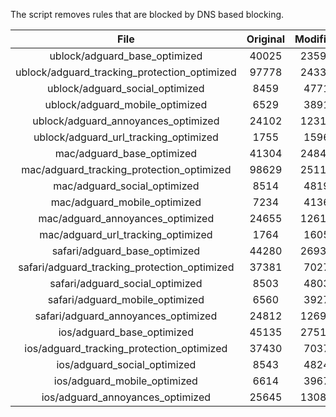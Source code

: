 The script removes rules that are blocked by DNS based blocking.


| File | Original | Modified |
|:----:|:-----:|:-----:|
| ublock/adguard_base_optimized | 40025 | 23598 |
| ublock/adguard_tracking_protection_optimized | 97778 | 24339 |
| ublock/adguard_social_optimized | 8459 | 4771 |
| ublock/adguard_mobile_optimized | 6529 | 3891 |
| ublock/adguard_annoyances_optimized | 24102 | 12317 |
| ublock/adguard_url_tracking_optimized | 1755 | 1596 |
| mac/adguard_base_optimized | 41304 | 24845 |
| mac/adguard_tracking_protection_optimized | 98629 | 25117 |
| mac/adguard_social_optimized | 8514 | 4819 |
| mac/adguard_mobile_optimized | 7234 | 4136 |
| mac/adguard_annoyances_optimized | 24655 | 12614 |
| mac/adguard_url_tracking_optimized | 1764 | 1605 |
| safari/adguard_base_optimized | 44280 | 26930 |
| safari/adguard_tracking_protection_optimized | 37381 | 7027 |
| safari/adguard_social_optimized | 8503 | 4803 |
| safari/adguard_mobile_optimized | 6560 | 3927 |
| safari/adguard_annoyances_optimized | 24812 | 12694 |
| ios/adguard_base_optimized | 45135 | 27519 |
| ios/adguard_tracking_protection_optimized | 37430 | 7037 |
| ios/adguard_social_optimized | 8543 | 4824 |
| ios/adguard_mobile_optimized | 6614 | 3967 |
| ios/adguard_annoyances_optimized | 25645 | 13080 |